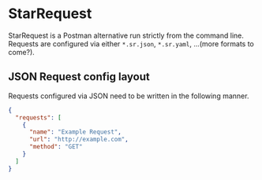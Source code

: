 # StarRequest

StarRequest is a Postman alternative run strictly from the command line. Requests are configured via either `*.sr.json`, `*.sr.yaml`, ...(more formats to come?).

## JSON Request config layout

Requests configured via JSON need to be written in the following manner.

```json
{
  "requests": [
    {
      "name": "Example Request",
      "url": "http://example.com",
      "method": "GET"
    }
  ]
}
```
